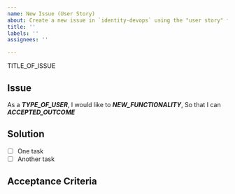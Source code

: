 ```yaml
---
name: New Issue (User Story)
about: Create a new issue in `identity-devops` using the "user story" format.
title: ''
labels: ''
assignees: ''

---
```


<!-- This issue MUST fulfill the accepted criteria defined for DevOps Issues: -->
<!-- https://login-handbook.app.cloud.gov/articles/devops-acceptance-criteria.html -->

TITLE_OF_ISSUE
<!-- REMOVE ALL COMMENT BLOCKS, LIKE THIS ONE, BEFORE SUBMITTING! -->

## Issue

<!-- describe issue in user-story form. if possible, try and follow: -->
<!--  1. I N V E S T standards: https://agileforall.com/new-to-agile-invest-in-good-user-stories/ -->
<!--  2. DevOps Definition Of Ready: https://login-handbook.app.cloud.gov/articles/definition-of-ready.html -->

As a ***TYPE_OF_USER***,
I would like to ***NEW_FUNCTIONALITY***,
So that I can ***ACCEPTED_OUTCOME***

## Solution

<!-- check boxes for each task to achieve ACCEPTED_OUTCOME -->

* [ ] One task
* [ ] Another task

## Acceptance Criteria

<!-- Define acceptance criteria for ACCEPTED_OUTCOME -->

